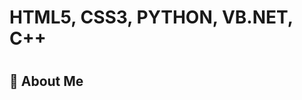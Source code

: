 # HTML5, CSS3, PYTHON, VB.NET, C++<h1> 
## 🤭 About Me <h2> 






<!---
tgasalih/tgasalih is a ✨ special ✨ repository because its `README.md` (this file) appears on your GitHub profile.
You can click the Preview link to take a look at your changes.
--->
